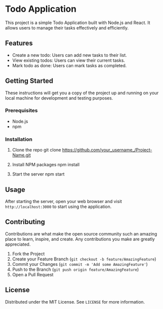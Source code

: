 # Todo Application

This project is a simple Todo Application built with Node.js and React. It allows users to manage their tasks effectively and efficiently.

## Features

- Create a new todo: Users can add new tasks to their list.
- View existing todos: Users can view their current tasks.
- Mark todo as done: Users can mark tasks as completed.

## Getting Started

These instructions will get you a copy of the project up and running on your local machine for development and testing purposes.

### Prerequisites

- Node.js
- npm

### Installation

1. Clone the repo
git clone https://github.com/your_username_/Project-Name.git

2. Install NPM packages
npm install

3. Start the server
npm start


## Usage

After starting the server, open your web browser and visit `http://localhost:3000` to start using the application.

## Contributing

Contributions are what make the open source community such an amazing place to learn, inspire, and create. Any contributions you make are greatly appreciated.

1. Fork the Project
2. Create your Feature Branch (`git checkout -b feature/AmazingFeature`)
3. Commit your Changes (`git commit -m 'Add some AmazingFeature'`)
4. Push to the Branch (`git push origin feature/AmazingFeature`)
5. Open a Pull Request

## License

Distributed under the MIT License. See `LICENSE` for more information.
